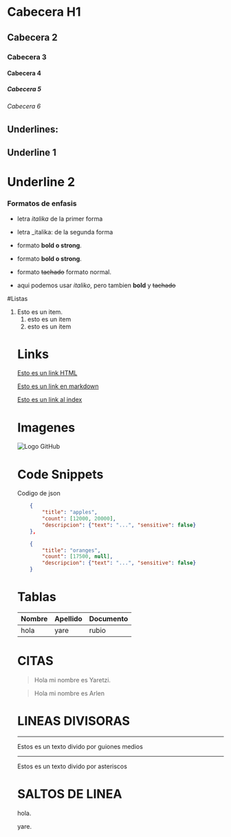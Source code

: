# Cabecera H1
## Cabecera 2
### Cabecera 3
#### Cabecera 4 
##### Cabecera 5
###### Cabecera 6

## Underlines:
Underline 1
------

Underline 2
=====

### Formatos de enfasis
- letra *italika* de la primer forma

- letra _italika: de la segunda forma

- formato **bold o strong**.

- formato __bold o strong__.

- formato ~~tachado~~ formato normal.

- aqui podemos usar *italiko*, pero tambien **bold** y ~~tachado~~

#Listas

1. Esto es un item.<ol>
2. esto es un item
3. esto es un item

# Links

<a href= "http://google.com"> Esto es un link HTML </a>

[Esto es un link en markdown](http://www.google.com)

[Esto es un link al index](index.html)

# Imagenes 
![Logo GitHub](https://static.vecteezy.com/system/resources/previews/016/833/880/non_2x/github-logo-git-hub-icon-with-text-on-white-background-free-vector.jpg)

# Code Snippets
Codigo de json

```JSON
    {
        "title": "apples",
        "count": [12000, 20000],
        "descripcion": {"text": "...", "sensitive": false}
    },

    {
        "title": "oranges",
        "count": [17500, null],
        "descripcion": {"text": "...", "sensitive": false}
    }
```

# Tablas

| Nombre | Apellido | Documento | 
| ------ | ------ | ------ |
| hola |  yare | rubio | 

# CITAS
> Hola mi nombre es Yaretzi.

> Hola mi nombre es Arlen

# LINEAS DIVISORAS
---
Estos es un texto divido por guiones medios
***
Estos es un texto divido por asteriscos

# SALTOS DE LINEA
hola.

yare.

